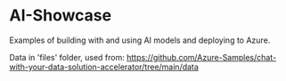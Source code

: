 # AI-Showcase
Examples of building with and using AI models and deploying to Azure.


Data in 'files' folder, used from: https://github.com/Azure-Samples/chat-with-your-data-solution-accelerator/tree/main/data